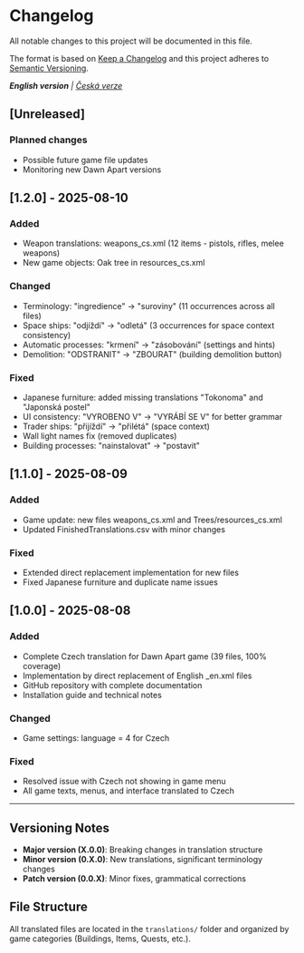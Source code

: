 # Changelog

All notable changes to this project will be documented in this file.

The format is based on [Keep a Changelog](https://keepachangelog.com/en/1.0.0/) and this project adheres to [Semantic Versioning](https://semver.org/).

***English version** | [Česká verze](CHANGELOG_CS.md)*

## [Unreleased]
### Planned changes
- Possible future game file updates
- Monitoring new Dawn Apart versions

## [1.2.0] - 2025-08-10
### Added
- Weapon translations: weapons_cs.xml (12 items - pistols, rifles, melee weapons)
- New game objects: Oak tree in resources_cs.xml

### Changed
- Terminology: "ingredience" → "suroviny" (11 occurrences across all files)
- Space ships: "odjíždí" → "odletá" (3 occurrences for space context consistency)
- Automatic processes: "krmení" → "zásobování" (settings and hints)
- Demolition: "ODSTRANIT" → "ZBOURAT" (building demolition button)

### Fixed
- Japanese furniture: added missing translations "Tokonoma" and "Japonská postel"
- UI consistency: "VYROBENO V" → "VYRÁBÍ SE V" for better grammar
- Trader ships: "přijíždí" → "přilétá" (space context)
- Wall light names fix (removed duplicates)
- Building processes: "nainstalovat" → "postavit"

## [1.1.0] - 2025-08-09
### Added
- Game update: new files weapons_cs.xml and Trees/resources_cs.xml
- Updated FinishedTranslations.csv with minor changes

### Fixed
- Extended direct replacement implementation for new files
- Fixed Japanese furniture and duplicate name issues

## [1.0.0] - 2025-08-08
### Added
- Complete Czech translation for Dawn Apart game (39 files, 100% coverage)
- Implementation by direct replacement of English _en.xml files
- GitHub repository with complete documentation
- Installation guide and technical notes

### Changed
- Game settings: language = 4 for Czech

### Fixed
- Resolved issue with Czech not showing in game menu
- All game texts, menus, and interface translated to Czech

---

## Versioning Notes
- **Major version (X.0.0)**: Breaking changes in translation structure
- **Minor version (0.X.0)**: New translations, significant terminology changes
- **Patch version (0.0.X)**: Minor fixes, grammatical corrections

## File Structure
All translated files are located in the `translations/` folder and organized by game categories (Buildings, Items, Quests, etc.).